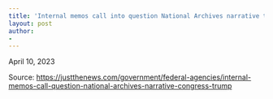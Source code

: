 ```yaml
---
title: 'Internal memos call into question National Archives narrative to Congress on Trump documents'
layout: post
author:
-
---
```


April 10, 2023

Source: https://justthenews.com/government/federal-agencies/internal-memos-call-question-national-archives-narrative-congress-trump
